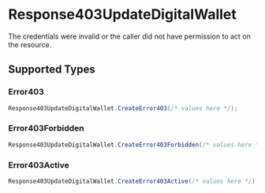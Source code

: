 # Response403UpdateDigitalWallet

The credentials were invalid or the caller did not have permission to act on the resource.


## Supported Types

### Error403

```csharp
Response403UpdateDigitalWallet.CreateError403(/* values here */);
```

### Error403Forbidden

```csharp
Response403UpdateDigitalWallet.CreateError403Forbidden(/* values here */);
```

### Error403Active

```csharp
Response403UpdateDigitalWallet.CreateError403Active(/* values here */);
```
